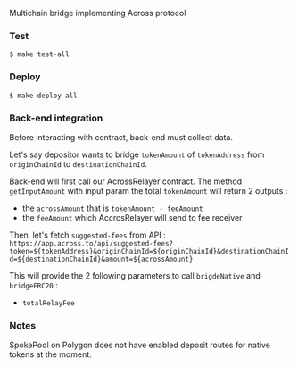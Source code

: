 Multichain bridge implementing Across protocol

### Test

```shell
$ make test-all
```

### Deploy

```shell
$ make deploy-all
```

### Back-end integration

Before interacting with contract, back-end must collect data.

Let's say depositor wants to bridge `tokenAmount` of `tokenAddress` from `originChainId` to `destinationChainId`.

Back-end will first call our AcrossRelayer contract.
The method `getInputAmount` with input param the total `tokenAmount` will return 2 outputs :

- the `acrossAmount` that is `tokenAmount - feeAmount`
- the `feeAmount` which AccrosRelayer will send to fee receiver

Then, let's fetch `suggested-fees` from API :
`https://app.across.to/api/suggested-fees?token=${tokenAddress}&originChainId=${originChainId}&destinationChainId=${destinationChainId}&amount=${acrossAmount}`

This will provide the 2 following parameters to call `brigdeNative` and `bridgeERC20` :

- `totalRelayFee`

### Notes

SpokePool on Polygon does not have enabled deposit routes for native tokens at the moment.
